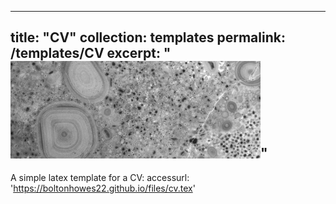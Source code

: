 
---
title: "CV"
collection: templates
permalink: /templates/CV
excerpt: "<img src='/images/ooids/cover_slide-1.png' width='400'>"
---


A simple latex template for a CV:
accessurl: 'https://boltonhowes22.github.io/files/cv.tex'


